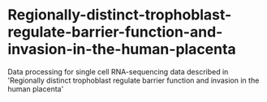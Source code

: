 # Regionally-distinct-trophoblast-regulate-barrier-function-and-invasion-in-the-human-placenta
Data processing for single cell RNA-sequencing data described in 'Regionally distinct trophoblast regulate barrier function and invasion in the human placenta'
